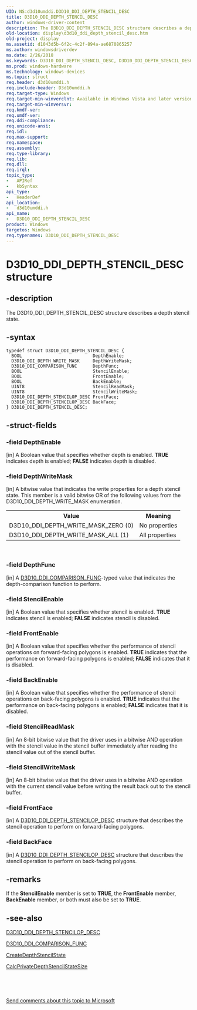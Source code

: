 ```yaml
---
UID: NS:d3d10umddi.D3D10_DDI_DEPTH_STENCIL_DESC
title: D3D10_DDI_DEPTH_STENCIL_DESC
author: windows-driver-content
description: The D3D10_DDI_DEPTH_STENCIL_DESC structure describes a depth stencil state.
old-location: display\d3d10_ddi_depth_stencil_desc.htm
old-project: display
ms.assetid: d1043d5b-6f2c-4c2f-894a-ae6870865257
ms.author: windowsdriverdev
ms.date: 2/26/2018
ms.keywords: D3D10_DDI_DEPTH_STENCIL_DESC, D3D10_DDI_DEPTH_STENCIL_DESC structure [Display Devices], UMDisplayDriver_Dx10param_Structs_4e9cbeba-8eb3-43ea-891a-1b57c82cd3ef.xml, d3d10umddi/D3D10_DDI_DEPTH_STENCIL_DESC, display.d3d10_ddi_depth_stencil_desc
ms.prod: windows-hardware
ms.technology: windows-devices
ms.topic: struct
req.header: d3d10umddi.h
req.include-header: D3d10umddi.h
req.target-type: Windows
req.target-min-winverclnt: Available in Windows Vista and later versions of the Windows operating systems.
req.target-min-winversvr: 
req.kmdf-ver: 
req.umdf-ver: 
req.ddi-compliance: 
req.unicode-ansi: 
req.idl: 
req.max-support: 
req.namespace: 
req.assembly: 
req.type-library: 
req.lib: 
req.dll: 
req.irql: 
topic_type:
-	APIRef
-	kbSyntax
api_type:
-	HeaderDef
api_location:
-	d3d10umddi.h
api_name:
-	D3D10_DDI_DEPTH_STENCIL_DESC
product: Windows
targetos: Windows
req.typenames: D3D10_DDI_DEPTH_STENCIL_DESC
---
```


# D3D10_DDI_DEPTH_STENCIL_DESC structure


## -description


The D3D10_DDI_DEPTH_STENCIL_DESC structure describes a depth stencil state.


## -syntax


````
typedef struct D3D10_DDI_DEPTH_STENCIL_DESC {
  BOOL                           DepthEnable;
  D3D10_DDI_DEPTH_WRITE_MASK     DepthWriteMask;
  D3D10_DDI_COMPARISON_FUNC      DepthFunc;
  BOOL                           StencilEnable;
  BOOL                           FrontEnable;
  BOOL                           BackEnable;
  UINT8                          StencilReadMask;
  UINT8                          StencilWriteMask;
  D3D10_DDI_DEPTH_STENCILOP_DESC FrontFace;
  D3D10_DDI_DEPTH_STENCILOP_DESC BackFace;
} D3D10_DDI_DEPTH_STENCIL_DESC;
````


## -struct-fields




### -field DepthEnable

[in] A Boolean value that specifies whether depth is enabled. <b>TRUE</b> indicates depth is enabled; <b>FALSE</b> indicates depth is disabled. 


### -field DepthWriteMask

[in] A bitwise value that indicates the write properties for a depth stencil state. This member is a valid bitwise OR of the following values from the D3D10_DDI_DEPTH_WRITE_MASK enumeration.

<table>
<tr>
<th>Value</th>
<th>Meaning</th>
</tr>
<tr>
<td>
D3D10_DDI_DEPTH_WRITE_MASK_ZERO (0)

</td>
<td>
No properties

</td>
</tr>
<tr>
<td>
D3D10_DDI_DEPTH_WRITE_MASK_ALL (1)

</td>
<td>
All properties

</td>
</tr>
</table>
 


### -field DepthFunc

[in] A <a href="..\d3d10umddi\ne-d3d10umddi-d3d10_ddi_comparison_func.md">D3D10_DDI_COMPARISON_FUNC</a>-typed value that indicates the depth-comparison function to perform.


### -field StencilEnable

[in] A Boolean value that specifies whether stencil is enabled. <b>TRUE</b> indicates stencil is enabled; <b>FALSE</b> indicates stencil is disabled. 


### -field FrontEnable

[in] A Boolean value that specifies whether the performance of stencil operations on forward-facing polygons is enabled. <b>TRUE</b> indicates that the performance on forward-facing polygons is enabled; <b>FALSE</b> indicates that it is disabled. 


### -field BackEnable

[in] A Boolean value that specifies whether the performance of stencil operations on back-facing polygons is enabled. <b>TRUE</b> indicates that the performance on back-facing polygons is enabled; <b>FALSE</b> indicates that it is disabled. 


### -field StencilReadMask

[in] An 8-bit bitwise value that the driver uses in a bitwise AND operation with the stencil value in the stencil buffer immediately after reading the stencil value out of the stencil buffer. 


### -field StencilWriteMask

[in] An 8-bit bitwise value that the driver uses in a bitwise AND operation with the current stencil value before writing the result back out to the stencil buffer. 


### -field FrontFace

[in] A <a href="..\d3d10umddi\ns-d3d10umddi-d3d10_ddi_depth_stencilop_desc.md">D3D10_DDI_DEPTH_STENCILOP_DESC</a> structure that describes the stencil operation to perform on forward-facing polygons.


### -field BackFace

[in] A <a href="..\d3d10umddi\ns-d3d10umddi-d3d10_ddi_depth_stencilop_desc.md">D3D10_DDI_DEPTH_STENCILOP_DESC</a> structure that describes the stencil operation to perform on back-facing polygons.


## -remarks



If the <b>StencilEnable</b> member is set to <b>TRUE</b>, the <b>FrontEnable</b> member, <b>BackEnable</b> member, or both must also be set to <b>TRUE</b>. 




## -see-also

<a href="..\d3d10umddi\ns-d3d10umddi-d3d10_ddi_depth_stencilop_desc.md">D3D10_DDI_DEPTH_STENCILOP_DESC</a>



<a href="..\d3d10umddi\ne-d3d10umddi-d3d10_ddi_comparison_func.md">D3D10_DDI_COMPARISON_FUNC</a>



<a href="..\d3d10umddi\nc-d3d10umddi-pfnd3d10ddi_createdepthstencilstate.md">CreateDepthStencilState</a>



<a href="..\d3d10umddi\nc-d3d10umddi-pfnd3d10ddi_calcprivatedepthstencilstatesize.md">CalcPrivateDepthStencilStateSize</a>



 

 

<a href="mailto:wsddocfb@microsoft.com?subject=Documentation%20feedback [display\display]:%20D3D10_DDI_DEPTH_STENCIL_DESC structure%20 RELEASE:%20(2/26/2018)&amp;body=%0A%0APRIVACY STATEMENT%0A%0AWe use your feedback to improve the documentation. We don't use your email address for any other purpose, and we'll remove your email address from our system after the issue that you're reporting is fixed. While we're working to fix this issue, we might send you an email message to ask for more info. Later, we might also send you an email message to let you know that we've addressed your feedback.%0A%0AFor more info about Microsoft's privacy policy, see http://privacy.microsoft.com/en-us/default.aspx." title="Send comments about this topic to Microsoft">Send comments about this topic to Microsoft</a>

